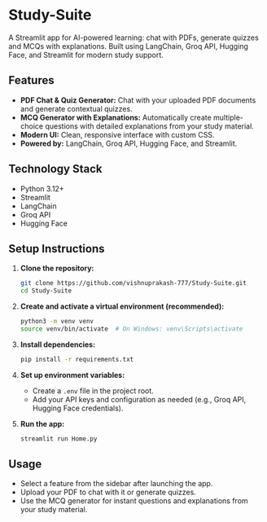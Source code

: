 # Study-Suite

A Streamlit app for AI-powered learning: chat with PDFs, generate quizzes and MCQs with explanations. Built using LangChain, Groq API, Hugging Face, and Streamlit for modern study support.

## Features
- **PDF Chat & Quiz Generator:** Chat with your uploaded PDF documents and generate contextual quizzes.
- **MCQ Generator with Explanations:** Automatically create multiple-choice questions with detailed explanations from your study material.
- **Modern UI:** Clean, responsive interface with custom CSS.
- **Powered by:** LangChain, Groq API, Hugging Face, and Streamlit.

## Technology Stack
- Python 3.12+
- Streamlit
- LangChain
- Groq API
- Hugging Face

## Setup Instructions

1. **Clone the repository:**
   ```sh
   git clone https://github.com/vishnuprakash-777/Study-Suite.git
   cd Study-Suite
   ```

2. **Create and activate a virtual environment (recommended):**
   ```sh
   python3 -m venv venv
   source venv/bin/activate  # On Windows: venv\Scripts\activate
   ```

3. **Install dependencies:**
   ```sh
   pip install -r requirements.txt
   ```

4. **Set up environment variables:**
   - Create a `.env` file in the project root.
   - Add your API keys and configuration as needed (e.g., Groq API, Hugging Face credentials).

5. **Run the app:**
   ```sh
   streamlit run Home.py
   ```

## Usage
- Select a feature from the sidebar after launching the app.
- Upload your PDF to chat with it or generate quizzes.
- Use the MCQ generator for instant questions and explanations from your study material.
